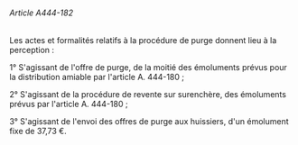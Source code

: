 ###### Article A444-182

Les actes et formalités relatifs à la procédure de purge donnent lieu à la perception :

1° S'agissant de l'offre de purge, de la moitié des émoluments prévus pour la distribution amiable par l'article A. 444-180 ;

2° S'agissant de la procédure de revente sur surenchère, des émoluments prévus par l'article A. 444-180 ;

3° S'agissant de l'envoi des offres de purge aux huissiers, d'un émolument fixe de 37,73 €.

